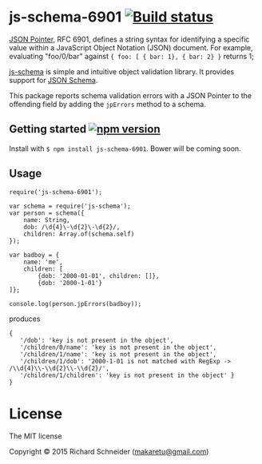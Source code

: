 # js-schema-6901 [![Build status](https://ci.appveyor.com/api/projects/status/l79mft3t4nvi5ja6?svg=true)](https://ci.appveyor.com/project/richardschneider/js-schema-6901)


[JSON Pointer](http://www.rfc-base.org/txt/rfc-6901.txt), RFC 6901, defines a string syntax for identifying a specific value within a JavaScript Object Notation (JSON) document.  For example, evaluating "foo/0/bar" against `{ foo: [ { bar: 1}, { bar: 2} }` returns 1;

[js-schema](https://www.npmjs.com/package/js-schema) is simple and intuitive object validation library.  It provides support for [JSON Schema](http://json-schema.org/).

This package reports schema validation errors with a JSON Pointer to the offending field by adding the `jpErrors` method to a schema.

## Getting started [![npm version](https://badge.fury.io/js/js-schema-6901.svg)](https://badge.fury.io/js/js-schema-6901)

Install with `$ npm install js-schema-6901`.  Bower will be coming soon.

## Usage

````
require('js-schema-6901');

var schema = require('js-schema');
var person = schema({
    name: String,
    dob: /\d{4}\-\d{2}\-\d{2}/,
    children: Array.of(schema.self)
});

var badboy = {
    name: 'me', 
    children: [
        {dob: '2000-01-01', children: []}, 
		{dob: '2000-1-01'}
]};

console.log(person.jpErrors(badboy));
````

produces

````
{ 
   '/dob': 'key is not present in the object',
   '/children/0/name': 'key is not present in the object',
   '/children/1/name': 'key is not present in the object',
   '/children/1/dob': '2000-1-01 is not matched with RegExp -> /\\d{4}\\-\\d{2}\\-\\d{2}/',
   '/children/1/children': 'key is not present in the object' }
}
````

# License
The MIT license

Copyright © 2015 Richard Schneider (makaretu@gmail.com)
